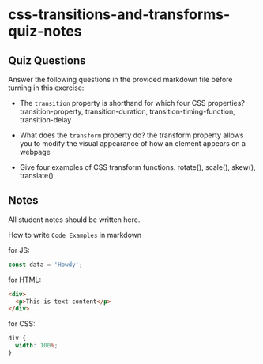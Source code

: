 # css-transitions-and-transforms-quiz-notes

## Quiz Questions

Answer the following questions in the provided markdown file before turning in this exercise:

- The `transition` property is shorthand for which four CSS properties?
  transition-property, transition-duration, transition-timing-function, transition-delay

- What does the `transform` property do?
  the transform property allows you to modify the visual appearance of how an element
  appears on a webpage

- Give four examples of CSS transform functions.
  rotate(), scale(), skew(), translate()

## Notes

All student notes should be written here.

How to write `Code Examples` in markdown

for JS:

```javascript
const data = 'Howdy';
```

for HTML:

```html
<div>
  <p>This is text content</p>
</div>
```

for CSS:

```css
div {
  width: 100%;
}
```
